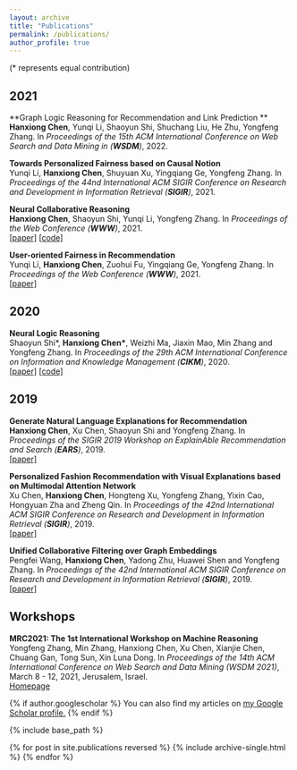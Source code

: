 ```yaml
---
layout: archive
title: "Publications"
permalink: /publications/
author_profile: true
---
```

(\* represents equal contribution)

## 2021     
**Graph Logic Reasoning for Recommendation and Link Prediction **       
**Hanxiong Chen**, Yunqi Li, Shaoyun Shi, Shuchang Liu, He Zhu, Yongfeng Zhang. In *Proceedings of the 15th ACM International Conference on Web Search and Data Mining in  (**WSDM**)*, 2022.       

**Towards Personalized Fairness based on Causal Notion**       
Yunqi Li, **Hanxiong Chen**, Shuyuan Xu, Yingqiang Ge, Yongfeng Zhang. In *Proceedings of the 44nd International ACM SIGIR Conference on Research and Development in Information Retrieval (**SIGIR**)*, 2021.       

**Neural Collaborative Reasoning**       
**Hanxiong Chen**, Shaoyun Shi, Yunqi Li, Yongfeng Zhang. In *Proceedings of the Web Conference (**WWW**)*, 2021.      
[[paper]](https://arxiv.org/pdf/2005.08129.pdf) [[code]](https://github.com/rutgerswiselab/NLR)

**User-oriented Fairness in Recommendation**      
Yunqi Li, **Hanxiong Chen**, Zuohui Fu, Yingqiang Ge, Yongfeng Zhang. In *Proceedings of the Web Conference (**WWW**)*, 2021.      
[[paper]](https://arxiv.org/pdf/2104.10671.pdf)

## 2020
**Neural Logic Reasoning**      
Shaoyun Shi\*, **Hanxiong Chen\***, Weizhi Ma, Jiaxin Mao, Min Zhang and Yongfeng Zhang. In *Proceedings of the 29th ACM International Conference on Information and Knowledge Management (**CIKM**)*, 2020.    
[[paper]](/files/Neural_Logic_Reasoning.pdf) [[code]](https://github.com/rutgerswiselab/NCR)

## 2019
**Generate Natural Language Explanations for Recommendation**      
**Hanxiong Chen**, Xu Chen, Shaoyun Shi and Yongfeng Zhang. In *Proceedings of the SIGIR 2019 Workshop on ExplainAble Recommendation and Search (**EARS**)*, 2019.      
[[paper]](https://arxiv.org/pdf/2101.03392.pdf)

**Personalized Fashion Recommendation with Visual Explanations based on Multimodal Attention Network**      
Xu Chen, **Hanxiong Chen**, Hongteng Xu, Yongfeng Zhang, Yixin Cao, Hongyuan Zha and Zheng Qin. In *Proceedings of the 42nd International ACM SIGIR Conference on Research and Development in Information Retrieval (**SIGIR**)*, 2019.     
[[paper]](/files/chen-sigir2019.pdf)

**Unified Collaborative Filtering over Graph Embeddings**      
Pengfei Wang, **Hanxiong Chen**, Yadong Zhu, Huawei Shen and Yongfeng Zhang. In *Proceedings of the 42nd International ACM SIGIR Conference on Research and Development in Information Retrieval (**SIGIR**)*, 2019.      
[[paper]](/files/wang-sigir2019a.pdf)

## Workshops
**MRC2021: The 1st International Workshop on Machine Reasoning**      
Yongfeng Zhang, Min Zhang, Hanxiong Chen, Xu Chen, Xianjie Chen, Chuang Gan, Tong Sun, Xin Luna Dong. In *Proceedings of the 14th ACM International Conference on Web Search and Data Mining (WSDM 2021)*, March 8 - 12, 2021, Jerusalem, Israel.      
[Homepage](https://mrc2021.github.io/)

{% if author.googlescholar %}
  You can also find my articles on <u><a href="{{author.googlescholar}}">my Google Scholar profile</a>.</u>
{% endif %}

{% include base_path %}

{% for post in site.publications reversed %}
  {% include archive-single.html %}
{% endfor %}
